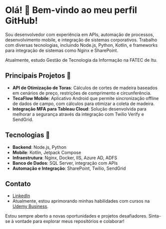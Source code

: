 # Olá! 👋 Bem-vindo ao meu perfil GitHub!

Sou desenvolvedor com experiência em APIs, automação de processos, desenvolvimento mobile, e integração de sistemas corporativos. Trabalho com diversas tecnologias, incluindo Node.js, Python, Kotlin, e frameworks para integração de sistemas como Nginx e SharePoint.

Atualmente, estudo Gestão de Tecnologia da Informação na FATEC de Itu.

## Principais Projetos 🚀

- **API de Otimização de Toras**: Cálculos de cortes de madeira baseados em cenários de preço, restrições de comprimento e circunferência.
- **TecaFlow Mobile**: Aplicativo Android que permite sincronização offline de dados de campo, com cálculos para otimizar a coleta de madeira.
- **Integração MFA para Tableau Cloud**: Solução desenvolvida para melhorar a segurança através da integração com Twilio Verify e SendGrid.

## Tecnologias 🔧
- **Backend**: Node.js, Python
- **Mobile**: Kotlin, Jetpack Compose
- **Infraestrutura**: Nginx, Docker, IIS, Azure AD, ADFS
- **Banco de Dados**: SQL Server, integração com APIs
- **Automação e Integração**: SharePoint, Twilio, SendGrid

## Contato
- [LinkedIn](https://www.linkedin.com/in/júlia-pinheiro)
- Atualmente, estou aprimorando minhas habilidades com cursos na [Udemy Business](https://www.udemy.com/).

Estou sempre aberto a novas oportunidades e projetos desafiadores. Sinta-se à vontade para explorar meus repositórios e colaborar!
